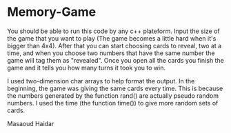 # Memory-Game

You should be able to run this code by any c++ plateform. 
Input the size of the game that you want to play (The game becomes a little hard when it's bigger than 4x4). After that you can start choosing cards to reveal, two at a time, and when you choose two numbers that have the same number the game will tag them as "revealed". Once you open all the cards you finish the game and it tells you how many turns it took you to win.

I used two-dimension char arrays to help format the output.
In the beginning, the game was giving the same cards every time. This is because the numbers generated by the function rand() are actually pseudo random numbers. I used the time (the function time()) to give more random sets of cards.

Masaoud Haidar
